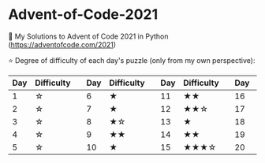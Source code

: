 # Advent-of-Code-2021
🎄 My Solutions to Advent of Code 2021 in Python (https://adventofcode.com/2021)





⭐ Degree of difficulty of each day's puzzle (only from my own perspective):

| Day| Difficulty  | | Day| Difficulty  | | Day| Difficulty  | | Day| Difficulty  | | Day| Difficulty  | 
|----|-------------| -|----|-------------|-|----|-------------|-|----|-------------|-|----|-------------|
|1| ☆| |6| ★||11| ★★||16| ★★★★☆||21|★★★|
|2| ☆| |7| ★||12| ★★☆||17| ★★☆||22|?|
|3| ☆| |8| ★☆||13| ★||18| ★★★||23|?|
|4| ☆| |9| ★★||14| ★★||19|★★★★★||24|?|
|5| ☆| |10| ★||15| ★★★☆||20|★☆ ||25|?|















